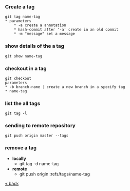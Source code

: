 
### Create a tag
	git tag name-tag
	* parameters
		* -a create a annotation
		* hash-commit after '-a' create in an old commit
		* -m "message" set a message

### show details of the a tag
	git show name-tag
	
### checkout in a tag
	git checkout 
	parameters 
	* -b branch-name | create a new branch in a specify tag
	* name-tag
	
### list the all tags
	git tag -l

### sending to remote repository
	git push origin master --tags

### remove a tag
* **locally**
	* git tag -d name-tag
* **remote**
	* git push origin :refs/tags/name-tag

[&laquo; back](https://github.com/MRCardoso/git-code/blob/master/topics/branch.md)
